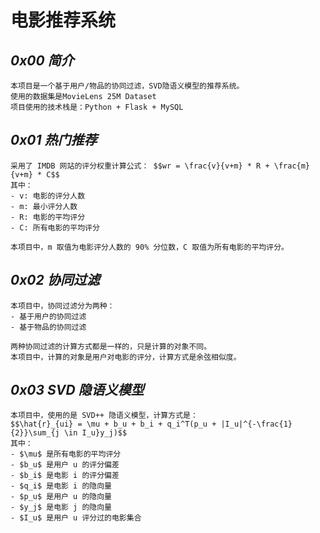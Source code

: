 # 电影推荐系统

## *0x00 简介*

    本项目是一个基于用户/物品的协同过滤，SVD隐语义模型的推荐系统。
    使用的数据集是MovieLens 25M Dataset
    项目使用的技术栈是：Python + Flask + MySQL

## *0x01 热门推荐*

    采用了 IMDB 网站的评分权重计算公式： $$wr = \frac{v}{v+m} * R + \frac{m}{v+m} * C$$
    其中：
    - v: 电影的评分人数
    - m: 最小评分人数
    - R: 电影的平均评分
    - C: 所有电影的平均评分
    
    本项目中，m 取值为电影评分人数的 90% 分位数，C 取值为所有电影的平均评分。

## *0x02 协同过滤*

    本项目中，协同过滤分为两种：
    - 基于用户的协同过滤
    - 基于物品的协同过滤
    
    两种协同过滤的计算方式都是一样的，只是计算的对象不同。
    本项目中，计算的对象是用户对电影的评分，计算方式是余弦相似度。

## *0x03 SVD 隐语义模型*

    本项目中，使用的是 SVD++ 隐语义模型，计算方式是：
    $$\hat{r}_{ui} = \mu + b_u + b_i + q_i^T(p_u + |I_u|^{-\frac{1}{2}}\sum_{j \in I_u}y_j)$$
    其中：
    - $\mu$ 是所有电影的平均评分
    - $b_u$ 是用户 u 的评分偏差
    - $b_i$ 是电影 i 的评分偏差
    - $q_i$ 是电影 i 的隐向量
    - $p_u$ 是用户 u 的隐向量
    - $y_j$ 是电影 j 的隐向量
    - $I_u$ 是用户 u 评分过的电影集合

